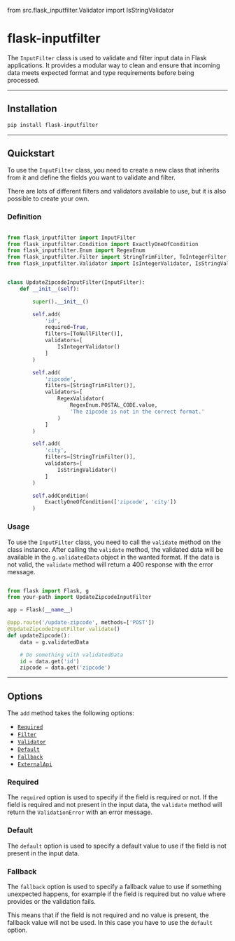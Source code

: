 from src.flask_inputfilter.Validator import IsStringValidator

# flask-inputfilter

The `InputFilter` class is used to validate and filter input data in Flask applications.
It provides a modular way to clean and ensure that incoming data meets expected format and type requirements before being processed.

---

## Installation

```bash
pip install flask-inputfilter
```

---

## Quickstart

To use the `InputFilter` class, you need to create a new class that inherits from it and define the fields you want to validate and filter.

There are lots of different filters and validators available to use, but it is also possible to create your own.

### Definition

```python

from flask_inputfilter import InputFilter
from flask_inputfilter.Condition import ExactlyOneOfCondition
from flask_inputfilter.Enum import RegexEnum
from flask_inputfilter.Filter import StringTrimFilter, ToIntegerFilter, ToNullFilter
from flask_inputfilter.Validator import IsIntegerValidator, IsStringValidator, RegexValidator


class UpdateZipcodeInputFilter(InputFilter):
    def __init__(self):

        super().__init__()

        self.add(
            'id',
            required=True,
            filters=[ToNullFilter()],
            validators=[
                IsIntegerValidator()
            ]
        )

        self.add(
            'zipcode',
            filters=[StringTrimFilter()],
            validators=[
                RegexValidator(
                    RegexEnum.POSTAL_CODE.value,
                    'The zipcode is not in the correct format.'
                )
            ]
        )

        self.add(
            'city',
            filters=[StringTrimFilter()],
            validators=[
                IsStringValidator()
            ]
        )

        self.addCondition(
            ExactlyOneOfCondition(['zipcode', 'city'])
        )

```

### Usage

To use the `InputFilter` class, you need to call the `validate` method on the class instance.
After calling the `validate` method, the validated data will be available in the `g.validatedData` object in the wanted format.
If the data is not valid, the `validate` method will return a 400 response with the error message.

```python

from flask import Flask, g
from your-path import UpdateZipcodeInputFilter

app = Flask(__name__)

@app.route('/update-zipcode', methods=['POST'])
@UpdateZipcodeInputFilter.validate()
def updateZipcode():
    data = g.validatedData

    # Do something with validatedData
    id = data.get('id')
    zipcode = data.get('zipcode')

```

---

## Options

The `add` method takes the following options:

- [`Required`](#required)
- [`Filter`](src/flask_inputfilter/Filter/README.md)
- [`Validator`](src/flask_inputfilter/Validator/README.md)
- [`Default`](#default)
- [`Fallback`](#fallback)
- [`ExternalApi`](EXTERNAL_API.md)

### Required

The `required` option is used to specify if the field is required or not.
If the field is required and not present in the input data, the `validate` method will return the `ValidationError` with an error message.

### Default

The `default` option is used to specify a default value to use if the field is not present in the input data.

### Fallback

The `fallback` option is used to specify a fallback value to use if something unexpected happens, for example if the field is required but no value where provides 
 or the validation fails.

This means that if the field is not required and no value is present, the fallback value will not be used.
In this case you have to use the `default` option.
